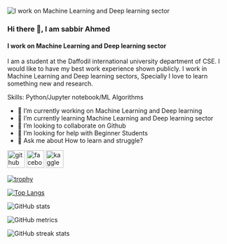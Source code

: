 ![I work on Machine Learning and Deep learning sector](https://scontent.fdac135-1.fna.fbcdn.net/v/t1.6435-9/98456259_1369201869931577_8470183344645079040_n.jpg?_nc_cat=101&ccb=1-7&_nc_sid=19026a&_nc_eui2=AeHTfKHiQIxxsvQRq0Y6c-L2h8ees1obFO-Hx56zWhsU7zLbojs1FXv5bIxJZ22KhebSSRiA-KwsLK8E9y1ak_uB&_nc_ohc=0GY4iq1Q3BIAX_57GZe&_nc_ht=scontent.fdac135-1.fna&oh=00_AfCiC9mwcD6oiDffsHgbNcLAGKJwN4oZuDs6BZXz8JbcSg&oe=64E0D4EC)

### Hi there 👋, I am sabbir Ahmed
#### I work on Machine Learning and Deep learning sector


I am a student at the Daffodil international university department of CSE. I would like to have my best work experience shown publicly. I work in Machine Learning and Deep learning sectors, Specially I love to learn something new and research.

Skills: Python/Jupyter notebook/ML Algorithms 

- 🔭 I’m currently working on Machine Learning and Deep learning  
- 🌱 I’m currently learning Machine Learning and Deep learning sector 
- 👯 I’m looking to collaborate on Github 
- 🤔 I’m looking for help with Beginner Students  
- 💬 Ask me about How to learn and struggle? 


[<img src='https://cdn.jsdelivr.net/npm/simple-icons@3.0.1/icons/github.svg' alt='github' height='40'>](https://github.com/Sabbir-zax)  [<img src='https://cdn.jsdelivr.net/npm/simple-icons@3.0.1/icons/facebook.svg' alt='facebook' height='40'>](https://www.facebook.com/sabbir4183)  [<img src='https://cdn.jsdelivr.net/npm/simple-icons@3.0.1/icons/kaggle.svg' alt='kaggle' height='40'>](https://www.kaggle.com/sabbir1234)  

[![trophy](https://github-profile-trophy.vercel.app/?username=Sabbir-zax)](https://github.com/ryo-ma/github-profile-trophy)

[![Top Langs](https://github-readme-stats.vercel.app/api/top-langs/?username=Sabbir-zax)](https://github.com/anuraghazra/github-readme-stats)

![GitHub stats](https://github-readme-stats.vercel.app/api?username=Sabbir-zax&show_icons=true)  

![GitHub metrics](https://metrics.lecoq.io/Sabbir-zax)  

![GitHub streak stats](https://streak-stats.demolab.com/?user=Sabbir-zax)  

